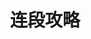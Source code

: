 ---
title: 连段攻略
index: false
icon: book
pageInfo: false
editLink: false
prev: false
next: false
dir:
    order: 2
---